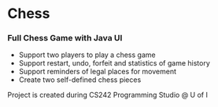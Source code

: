# Chess
### Full Chess Game with Java UI

* Support two players to play a chess game
* Support restart, undo, forfeit and statistics of game history
* Support reminders of legal places for movement
* Create two self-defined chess pieces

Project is created during CS242 Programming Studio @ U of I